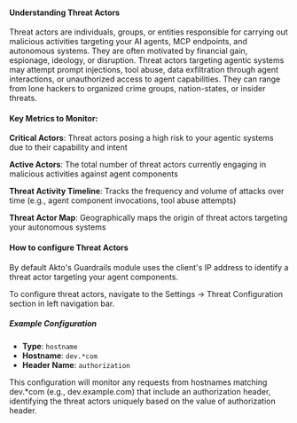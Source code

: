 
#### Understanding Threat Actors

Threat actors are individuals, groups, or entities responsible for carrying out malicious activities targeting your AI agents, MCP endpoints, and autonomous systems. They are often motivated by financial gain, espionage, ideology, or disruption. Threat actors targeting agentic systems may attempt prompt injections, tool abuse, data exfiltration through agent interactions, or unauthorized access to agent capabilities. They can range from lone hackers to organized crime groups, nation-states, or insider threats.

#### Key Metrics to Monitor:

**Critical Actors**: Threat actors posing a high risk to your agentic systems due to their capability and intent

**Active Actors**: The total number of threat actors currently engaging in malicious activities against agent components

**Threat Activity Timeline**: Tracks the frequency and volume of attacks over time (e.g., agent component invocations, tool abuse attempts)

**Threat Actor Map**: Geographically maps the origin of threat actors targeting your autonomous systems

#### How to configure Threat Actors

By default Akto's Guardrails module uses the client's IP address to identify a threat actor targeting your agent components.

To configure threat actors, navigate to the Settings → Threat Configuration section in left navigation bar.

##### Example Configuration
- **Type**: `hostname`
- **Hostname**: `dev.*com`
- **Header Name**: `authorization`

This configuration will monitor any requests from hostnames matching dev.*com (e.g., dev.example.com) that include an authorization header, identifying the threat actors uniquely based on the value of authorization header.